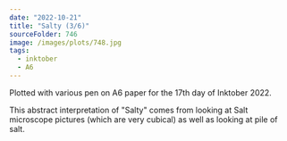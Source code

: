```yaml
---
date: "2022-10-21"
title: "Salty (3/6)"
sourceFolder: 746
image: /images/plots/748.jpg
tags:
  - inktober
  - A6
---
```


Plotted with various pen on A6 paper for the 17th day of Inktober 2022.

This abstract interpretation of "Salty" comes from looking at Salt microscope pictures (which are very cubical) as well as looking at pile of salt.